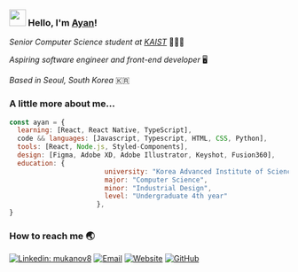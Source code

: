 ### <img src="https://media.giphy.com/media/hvRJCLFzcasrR4ia7z/giphy.gif" width="30px"> Hello, I'm [Ayan](https://mukanov8.me)!

<p>
   <em> Senior Computer Science student at <a href="https://www.kaist.ac.kr/en/">KAIST</a>  </em>  👨🏻‍🎓 </br>
  
<!--    <em> Software Engineer Intern at <a href="https://pagecall.net/">PPLINK</a>  </em>  👨🏻‍💻 </br> -->
   
   <em> Aspiring software engineer and front-end developer </em>  🖥 </br>
   
   <em> Based in Seoul, South Korea </em>  🇰🇷  </br>
</p>


### A little more about me...  


```javascript
const ayan = {
  learning: [React, React Native, TypeScript],
  code && languages: [Javascript, Typescript, HTML, CSS, Python],
  tools: [React, Node.js, Styled-Components],
  design: [Figma, Adobe XD, Adobe Illustrator, Keyshot, Fusion360],
  education: {          
                        university: "Korea Advanced Institute of Science & Technology (KAIST)",
                        major: "Computer Science",
                        minor: "Industrial Design",
                        level: "Undergraduate 4th year"
                      },
}
```

### How to reach me 🌏

[![Linkedin: mukanov8](https://img.shields.io/badge/-mukanov8-blue?style=flat-square&logo=Linkedin&logoColor=white&link=https://www.linkedin.com/in/mukanov8/)](https://www.linkedin.com/in/mukanov8/)
[![Email](https://img.shields.io/badge/email-%20-red?style=social&logo=Gmail)](<mailto:mukanov.ayan@gmail.com>)
[![Website](https://img.shields.io/badge/website-%20-blue?style=social&logo=React )](https://mukanov8.me/)
[![GitHub](https://img.shields.io/github/followers/mukanov8?label=follow&style=social)](https://github.com/mukanov8)

<!--
**mukanov8/mukanov8** is a ✨ _special_ ✨ repository because its `README.md` (this file) appears on your GitHub profile.

Here are some ideas to get you started:

- 🔭 I’m currently working on ...
- 🌱 I’m currently learning ...
- 👯 I’m looking to collaborate on ...
- 🤔 I’m looking for help with ...
- 💬 Ask me about ...
- 📫 How to reach me: ...
- 😄 Pronouns: ...
- ⚡ Fun fact: ...


[![](https://github-readme-stats.vercel.app/api?username=mukanov8&count_private=true&show_icons=true&include_all_commits=true)](https://github.com/mukanov8/mukanov8)

[![Top Langs](https://github-readme-stats.vercel.app/api/top-langs/?username=mukanov8&count_private=true&langs_count=4line_height=6)](https://github.com/mukanov8/mukanov8)


-->
